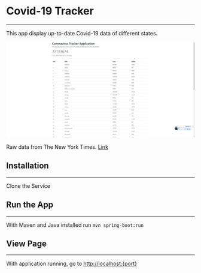 # Covid-19 Tracker

---

This app display up-to-date Covid-19 data of different states.

![homepage](src/main/resources/images/home.png)


Raw data from The New York Times. [Link](https://github.com/nytimes/covid-19-data)

## Installation

---

Clone the Service

## Run the App

---

With Maven and Java installed
run `mvn spring-boot:run`


## View Page

---
With application running, go to [http://localhost:{port}](http://localhost:8080)



